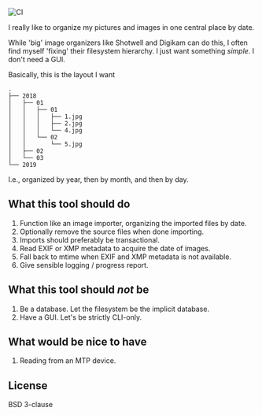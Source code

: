 ![CI](https://github.com/sndrtj/image-date-organizer/actions/workflows/ci.yml/badge.svg)

I really like to organize my pictures and images in one central place by date.

While 'big' image organizers like Shotwell and Digikam can do this, I often
find myself 'fixing' their filesystem hierarchy. I just want something _simple_.
I don't need a GUI. 

Basically, this is the layout I want

```
.
├── 2018
│   ├── 01
│   │   ├── 01
│   │   │   ├── 1.jpg
│   │   │   ├── 2.jpg
│   │   │   └── 4.jpg
│   │   └── 02
│   │       └── 5.jpg
│   ├── 02
│   └── 03
└── 2019

```

I.e., organized by year, then by month, and then by day. 

## What this tool should do

1. Function like an image importer, organizing the imported files by date.
2. Optionally remove the source files when done importing.
3. Imports should preferably be transactional.
4. Read EXIF or XMP metadata to acquire the date of images. 
5. Fall back to mtime when EXIF and XMP metadata is not available.
6. Give sensible logging / progress report. 

## What this tool should *not* be

1. Be a database. Let the filesystem be the implicit database.
2. Have a GUI. Let's be strictly CLI-only. 

## What would be nice to have

1. Reading from an MTP device.  


## License
BSD 3-clause  